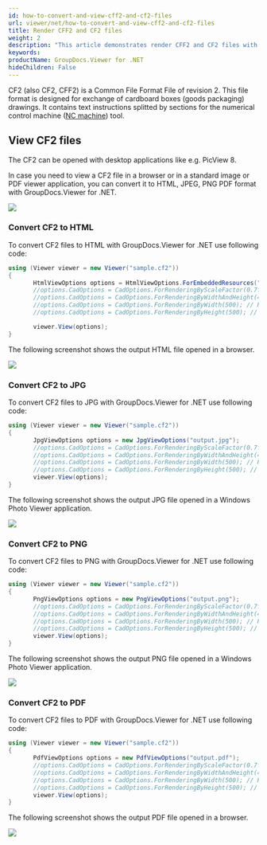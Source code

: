 ```yaml
---
id: how-to-convert-and-view-cff2-and-cf2-files
url: viewer/net/how-to-convert-and-view-cff2-and-cf2-files
title: Render CFF2 and CF2 files
weight: 2
description: "This article demonstrates render CFF2 and CF2 files with GroupDocs.Viewer within your .NET applications."
keywords: 
productName: GroupDocs.Viewer for .NET
hideChildren: False
---
```

CF2 (also CF2, CFF2) is a Common File Format File of revision 2. This file format is designed for exchange of cardboard boxes (goods packaging) drawings. It contains text instructions splitted by sections for the numerical control machine ([NC machine](https://en.wikipedia.org/wiki/Numerical_control)) tool.

## View CF2 files

The CF2 can be opened with desktop applications like e.g. PicView 8.

In case you need to view a CF2 file in a browser or in a standard image or PDF viewer application, you can convert it to HTML, JPEG, PNG  PDF format with GroupDocs.Viewer for .NET. 

![](viewer/net/images/how-to-convert-and-view-cff2-and-cf2-files.png)

### Convert CF2 to HTML

To convert CF2 files to HTML with GroupDocs.Viewer for .NET use following code:

```csharp
using (Viewer viewer = new Viewer("sample.cf2"))
{
       HtmlViewOptions options = HtmlViewOptions.ForEmbeddedResources("output.html");
       //options.CadOptions = CadOptions.ForRenderingByScaleFactor(0.7f); // Render image and reduce it by 30%
       //options.CadOptions = CadOptions.ForRenderingByWidthAndHeight(400,400); // Render image and set output size to 400x400
       //options.CadOptions = CadOptions.ForRenderingByWidth(500); // Render image, fix width by 500 px and recalculate height
       //options.CadOptions = CadOptions.ForRenderingByHeight(500); // Render image, fix height by 500 px and recalculate width

       viewer.View(options);
}
```

The following screenshot shows the output HTML file opened in a browser.

![](viewer/net/images/how-to-convert-and-view-cff2-and-cf2-files_1.png)

### Convert CF2 to JPG

To convert CF2 files to JPG with GroupDocs.Viewer for .NET use following code: 

```csharp
using (Viewer viewer = new Viewer("sample.cf2"))
{
       JpgViewOptions options = new JpgViewOptions("output.jpg");
       //options.CadOptions = CadOptions.ForRenderingByScaleFactor(0.7f); // Render image and reduce it by 30%
       //options.CadOptions = CadOptions.ForRenderingByWidthAndHeight(400,400); // Render image and set output size to 400x400
       //options.CadOptions = CadOptions.ForRenderingByWidth(500); // Render image, fix width by 500 px and recalculate height
       //options.CadOptions = CadOptions.ForRenderingByHeight(500); // Render image, fix height by 500 px and recalculate width
       viewer.View(options);
}
```

The following screenshot shows the output JPG file opened in a Windows Photo Viewer application.

![](viewer/net/images/how-to-convert-and-view-cff2-and-cf2-files_2.png)

### Convert CF2 to PNG

To convert CF2 files to PNG with GroupDocs.Viewer for .NET use following code: 

```csharp
using (Viewer viewer = new Viewer("sample.cf2"))
{
       PngViewOptions options = new PngViewOptions("output.png");
       //options.CadOptions = CadOptions.ForRenderingByScaleFactor(0.7f); // Render image and reduce it by 30%
       //options.CadOptions = CadOptions.ForRenderingByWidthAndHeight(400,400); // Render image and set output size to 400x400
       //options.CadOptions = CadOptions.ForRenderingByWidth(500); // Render image, fix width by 500 px and recalculate height
       //options.CadOptions = CadOptions.ForRenderingByHeight(500); // Render image, fix height by 500 px and recalculate width
       viewer.View(options);
}
```

The following screenshot shows the output PNG file opened in a Windows Photo Viewer application.

![](viewer/net/images/how-to-convert-and-view-cff2-and-cf2-files_3.png)

### Convert CF2 to PDF

To convert CF2 files to PDF with GroupDocs.Viewer for .NET use following code: 

```csharp
using (Viewer viewer = new Viewer("sample.cf2"))
{
       PdfViewOptions options = new PdfViewOptions("output.pdf");
       //options.CadOptions = CadOptions.ForRenderingByScaleFactor(0.7f); // Render image and reduce it by 30%
       //options.CadOptions = CadOptions.ForRenderingByWidthAndHeight(400,400); // Render image and set output size to 400x400
       //options.CadOptions = CadOptions.ForRenderingByWidth(500); // Render image, fix width by 500 px and recalculate height
       //options.CadOptions = CadOptions.ForRenderingByHeight(500); // Render image, fix height by 500 px and recalculate width
       viewer.View(options);
}
```

The following screenshot shows the output PDF file opened in a browser.

![](viewer/net/images/how-to-convert-and-view-cff2-and-cf2-files_4.png)
